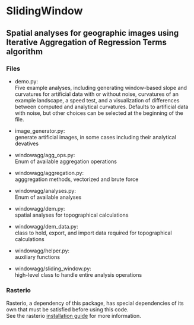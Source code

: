 # SlidingWindow  

## Spatial analyses for geographic images using Iterative Aggregation of Regression Terms algorithm 

### Files

* demo.py:  
Five example analyses, including generating window-based slope and curvatures for artificial data 
with or without noise, curvatures of an example landscape, a speed test, and a visualization of 
differences between computed and analytical curvatures. 
Defaults to artificial data with noise, but other choices can be selected at the beginning of the file.

* image_generator.py:  
generate artificial images, in some cases including their analytical devatives

* windowagg/agg_ops.py:  
Enum of available aggregation operations  

* windowagg/aggregation.py:  
agggregation methods, vectorized and brute force  

* windowagg/analyses.py:  
Enum of available analyses  

* windowagg/dem.py:  
spatial analyses for topographical calculations  

* windowagg/dem_data.py:  
class to hold, export, and import data required for topographical calculations  

* windowagg/helper.py:  
auxiliary functions  

* windowagg/sliding_window.py:  
high-level class to handle entire analysis operations  

### Rasterio
Rasterio, a dependency of this package, has special dependencies of its own that must be satisfied before using this code.  
See the rasterio [installation guide](https://rasterio.readthedocs.io/en/latest/installation.html) for more information.
